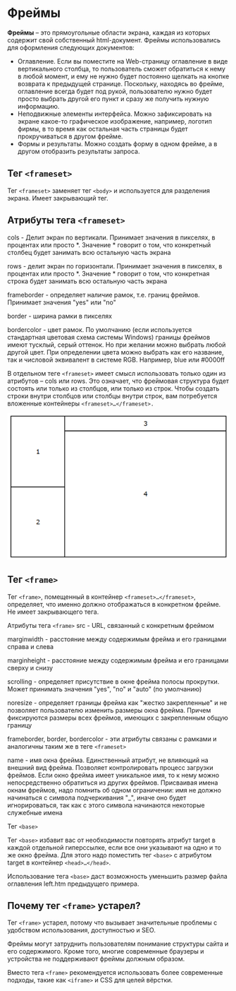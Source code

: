 # Фреймы

**Фреймы** – это прямоугольные области экрана, каждая из которых содержит свой собственный html-документ. Фреймы использовались для оформления следующих документов:

* Оглавление. Если вы поместите на Web-страницу оглавление в виде вертикального столбца, то пользователь сможет обратиться к нему в любой момент, и ему не нужно будет постоянно щелкать на кнопке возврата к предыдущей странице. Поскольку, находясь во фрейме, оглавление всегда будет под рукой, пользователю нужно будет просто выбрать другой его пункт и сразу же получить нужную информацию.
* Неподвижные элементы интерфейса. Можно зафиксировать на экране какое-то графическое изображение, например, логотип фирмы, в то время как остальная часть страницы будет прокручиваться в другом фрейме.
* Формы и результаты. Можно создать форму в одном фрейме, а в другом отобразить результаты запроса.

## Тег ```<frameset>```

Тег ```<frameset>``` заменяет тег ```<body>``` и используется для разделения экрана. Имеет закрывающий тег.

## Атрибуты тега ```<frameset>```
cols - Делит экран по вертикали. Принимает значения в пикселях, в процентах или просто *. Значение * говорит о том, что конкретный столбец будет занимать всю остальную часть экрана

rows - делит экран по горизонтали. Принимает значения в пикселях, в процентах или просто *. Значение * говорит о том, что конкретная строка будет занимать всю остальную часть экрана

frameborder - определяет наличие рамок, т.е. границ фреймов. Принимает значения "yes" или "no"

border - ширина рамки в пикселях

bordercolor - цвет рамок. По умолчанию (если используется стандартная цветовая схема системы Windows) границы фреймов имеют тусклый, серый оттенок. Но при желании можно выбрать любой другой цвет. При определении цвета можно выбрать как его название, так и числовой эквивалент в системе RGB. Например, blue или #0000ff

В отдельном теге ```<frameset>``` имеет смысл использовать только один из атрибутов – cols или rows. Это означает, что фреймовая структура будет состоять или только из столбцов, или только из строк. Чтобы создать строки внутри столбцов или столбцы внутри строк, вам потребуется вложенные контейнеры ```<frameset>…</frameset>.```

![pic](2025-03-16_22-36-08.png)

## Тег ```<frame>```

Тег ```<frame>```, помещенный в контейнер ```<frameset>…</frameset>```, определяет, что именно должно отображаться в конкретном фрейме. Не имеет закрывающего тега.

Атрибуты тега ```<frame>```
src - URL, связанный с конкретным фреймом

marginwidth - расстояние между содержимым фрейма и его границами справа и слева

marginheight - расстояние между содержимым фрейма и его границами сверху и снизу

scrolling - определяет присутствие в окне фрейма полосы прокрутки. Может принимать значения "yes", "no" и "auto" (по умолчанию)

noresize - определяет границы фрейма как "жестко закрепленные" и не позволяет пользователю изменить размеры окна фрейма. Причем фиксируются размеры всех фреймов, имеющих с закрепленным общую границу

frameborder, border, bordercolor - эти атрибуты связаны с рамками и аналогичны таким же в теге ```<frameset>```

name - имя окна фрейма. Единственный атрибут, не влияющий на внешний вид фрейма. Позволяет контролировать процесс загрузки фреймов. Если окно фрейма имеет уникальное имя, то к нему можно непосредственно обратиться из других фреймов. Присваивая имена окнам фреймов, надо помнить об одном ограничении: имя не должно начинаться с символа подчеркивания "_", иначе оно будет игнорироваться, так как с этого символа начинаются некоторые служебные имена

Тег ```<base>```

Тег ```<base>``` избавит вас от необходимости повторять атрибут target в каждой отдельной гиперссылке, если все они указывают на одно и то же окно фрейма. Для этого надо поместить тег ```<base>``` с атрибутом target в контейнер ```<head>…</head>```.

Использование тега ```<base>``` даст возможность уменьшить размер файла оглавления left.htm предыдущего примера.

## Почему тег ```<frame>``` устарел?

Тег ```<frame>``` устарел, потому что вызывает значительные проблемы с удобством использования, доступностью и SEO.

Фреймы могут затруднить пользователям понимание структуры сайта и его содержимого. Кроме того, многие современные браузеры и устройства не поддерживают фреймы должным образом.

Вместо тега ```<frame>``` рекомендуется использовать более современные подходы, такие как ```<iframe>``` и CSS для целей вёрстки. 